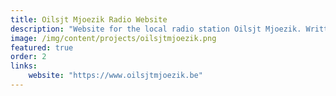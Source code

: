 ```yaml
---
title: Oilsjt Mjoezik Radio Website
description: "Website for the local radio station Oilsjt Mjoezik. Written in Vue, Typescript and Node.JS (Nest)"
image: /img/content/projects/oilsjtmjoezik.png
featured: true
order: 2
links:
    website: "https://www.oilsjtmjoezik.be"
---
```

